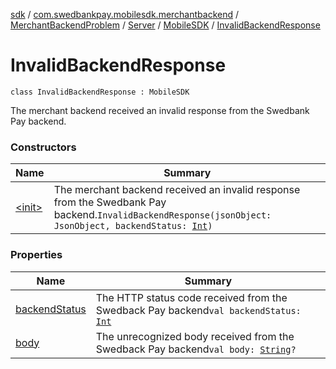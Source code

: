[sdk](../../../../../index.md) / [com.swedbankpay.mobilesdk.merchantbackend](../../../../index.md) / [MerchantBackendProblem](../../../index.md) / [Server](../../index.md) / [MobileSDK](../index.md) / [InvalidBackendResponse](./index.md)

# InvalidBackendResponse

`class InvalidBackendResponse : MobileSDK`

The merchant backend received an invalid response from the Swedbank Pay backend.

### Constructors

| Name | Summary |
|---|---|
| [&lt;init&gt;](-init-.md) | The merchant backend received an invalid response from the Swedbank Pay backend.`InvalidBackendResponse(jsonObject: JsonObject, backendStatus: `[`Int`](https://kotlinlang.org/api/latest/jvm/stdlib/kotlin/-int/index.html)`)` |

### Properties

| Name | Summary |
|---|---|
| [backendStatus](backend-status.md) | The HTTP status code received from the Swedback Pay backend`val backendStatus: `[`Int`](https://kotlinlang.org/api/latest/jvm/stdlib/kotlin/-int/index.html) |
| [body](body.md) | The unrecognized body received from the Swedback Pay backend`val body: `[`String`](https://kotlinlang.org/api/latest/jvm/stdlib/kotlin/-string/index.html)`?` |
